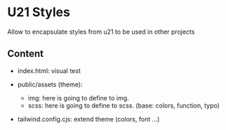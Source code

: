 # U21 Styles

Allow to encapsulate styles from u21 to be used in other projects

## Content

- index.html: visual test

- public/assets (theme):

  - img: here is going to define to img.
  - scss: here is going to define to scss. (base: colors, function, typo)

- tailwind.config.cjs: extend theme (colors, font ...)
